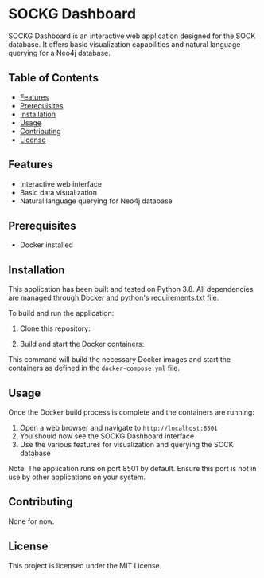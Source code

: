 # SOCKG Dashboard

SOCKG Dashboard is an interactive web application designed for the SOCK database. It offers basic visualization capabilities and natural language querying for a Neo4j database.

## Table of Contents

- [Features](#features)
- [Prerequisites](#prerequisites)
- [Installation](#installation)
- [Usage](#usage)
- [Contributing](#contributing)
- [License](#license)

## Features

- Interactive web interface
- Basic data visualization
- Natural language querying for Neo4j database

## Prerequisites

- Docker installed

## Installation

This application has been built and tested on Python 3.8. All dependencies are managed through Docker and python's requirements.txt file.

To build and run the application:

1. Clone this repository: 

2. Build and start the Docker containers:

This command will build the necessary Docker images and start the containers as defined in the `docker-compose.yml` file.

## Usage

Once the Docker build process is complete and the containers are running:

1. Open a web browser and navigate to `http://localhost:8501`
2. You should now see the SOCKG Dashboard interface
3. Use the various features for visualization and querying the SOCK database

Note: The application runs on port 8501 by default. Ensure this port is not in use by other applications on your system.

## Contributing

None for now.

## License

This project is licensed under the MIT License.